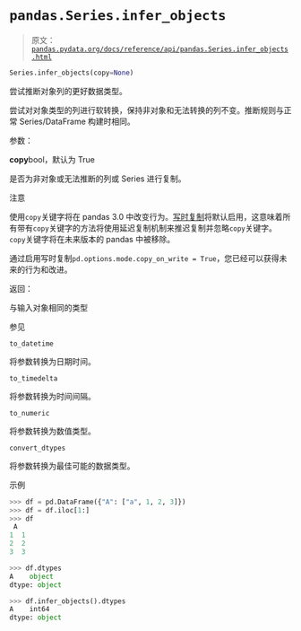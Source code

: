 # `pandas.Series.infer_objects`

> 原文：[`pandas.pydata.org/docs/reference/api/pandas.Series.infer_objects.html`](https://pandas.pydata.org/docs/reference/api/pandas.Series.infer_objects.html)

```py
Series.infer_objects(copy=None)
```

尝试推断对象列的更好数据类型。

尝试对对象类型的列进行软转换，保持非对象和无法转换的列不变。推断规则与正常 Series/DataFrame 构建时相同。

参数：

**copy**bool，默认为 True

是否为非对象或无法推断的列或 Series 进行复制。

注意

使用`copy`关键字将在 pandas 3.0 中改变行为。[写时复制](https://pandas.pydata.org/docs/dev/user_guide/copy_on_write.html)将默认启用，这意味着所有带有`copy`关键字的方法将使用延迟复制机制来推迟复制并忽略`copy`关键字。`copy`关键字将在未来版本的 pandas 中被移除。

通过启用写时复制`pd.options.mode.copy_on_write = True`，您已经可以获得未来的行为和改进。

返回：

与输入对象相同的类型

参见

`to_datetime`

将参数转换为日期时间。

`to_timedelta`

将参数转换为时间间隔。

`to_numeric`

将参数转换为数值类型。

`convert_dtypes`

将参数转换为最佳可能的数据类型。

示例

```py
>>> df = pd.DataFrame({"A": ["a", 1, 2, 3]})
>>> df = df.iloc[1:]
>>> df
 A
1  1
2  2
3  3 
```

```py
>>> df.dtypes
A    object
dtype: object 
```

```py
>>> df.infer_objects().dtypes
A    int64
dtype: object 
```
